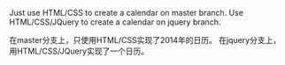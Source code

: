 Just use HTML/CSS to create a calendar on master branch.
Use HTML/CSS/JQuery to create a calendar on jquery branch.

在master分支上，只使用HTML/CSS实现了2014年的日历。
在jquery分支上，用HTML/CSS/JQuery实现了一个日历。
